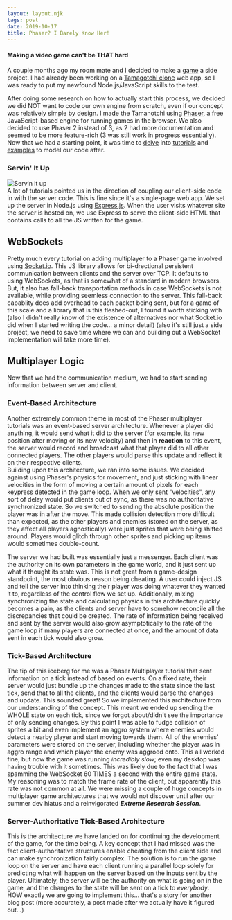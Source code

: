```yaml
---
layout: layout.njk
tags: post
date: 2019-10-17
title: Phaser? I Barely Know Her!
---
```


#### Making a video game can't be THAT hard

A couple months ago my room mate and I decided to make a [game](https://github.com/tsbraun1891/GARP.io "GARP.io") a side project. I had already been working on a [Tamagotchi clone](https://github.com/gabeklavans/Tamanotchi "Tamanotchi") web app, so I was ready to put my newfound Node.js/JavaScript skills to the test.

After doing some research on how to actually start this process, we decided we did NOT want to code our own engine from scratch, even if our concept was relatively simple by design. I made the Tamanotchi using [Phaser](https://phaser.io/ "Phaser.io"), a free JavaScript-based engine for running games in the browser. We also decided to use Phaser 2 instead of 3, as 2 had more documentation and seemed to be more feature-rich (3 was still work in progress essentially). Now that we had a starting point, it was time to [delve](https://phaser.io/tutorials/making-your-first-phaser-2-game "Official Phaser 2 Tutorial") into [tutorials](https://gamedevacademy.org/create-a-basic-multiplayer-game-in-phaser-3-with-socket-io-part-1/ "Simple Multiplayer Tutorial") and [examples](https://www.dynetisgames.com/2017/03/06/how-to-make-a-multiplayer-online-game-with-phaser-socket-io-and-node-js/ "MMO In Phaser") to model our code after.

### Servin' It Up

![Servin it up](https://media.giphy.com/media/3ohuPpJFjnXeaNwG6k/giphy.gif)  
A lot of tutorials pointed us in the direction of coupling our client-side code in with the server code. This is fine since it's a single-page web app. We set up the server in Node.js using [Express.js](https://expressjs.com/ "Express"). When the user visits whatever site the server is hosted on, we use Express to serve the client-side HTML that contains calls to all the JS written for the game.

## WebSockets

Pretty much every tutorial on adding multiplayer to a Phaser game involved using [Socket.io](https://socket.io/ "Socketio"). This JS library allows for bi-drectional persistent communication between clients and the server over TCP. It defaults to using WebSockets, as that is somewhat of a standard in modern browsers. But, it also has fall-back transportation methods in case WebSockets is not available, while providing seemless connection to the server. This fall-back capablity does add overhead to each packet being sent, but for a game of this scale and a library that is this fleshed-out, I found it worth sticking with (also I didn't really know of the existence of alternatives nor what Socket.io did when I started writing the code... a minor detail) (also it's still just a side project, we need to save time where we can and building out a WebSocket implementation will take more time).

## Multiplayer Logic

Now that we had the communication medium, we had to start sending information between server and client.

### Event-Based Architecture

Another extremely common theme in most of the Phaser multiplayer tutorials was an event-based server architecture. Whenever a player did anything, it would send what it did to the server (for example, its new position after moving or its new velocity) and then in **reaction** to this event, the server would record and broadcast what that player did to all other connected players. The other players would parse this update and reflect it on their respective clients.  
Building upon this architecture, we ran into some issues. We decided against using Phaser's physics for movement, and just sticking with linear velocities in the form of moving a certain amount of pixels for each keypress detected in the game loop. When we only sent "velocities", any sort of delay would put clients out of sync, as there was no authoritative synchronized state. So we switched to sending the absolute position the player was in after the move. This made collision detection more difficult than expected, as the other players and enemies (stored on the server, as they affect all players agnostically) were just sprites that were being shifted around. Players would glitch through other sprites and picking up items would sometimes double-count.

The server we had built was essentially just a messenger. Each client was the authority on its own parameters in the game world, and it just sent up what it thought its state was. This is not great from a game-design standpoint, the most obvious reason being cheating. A user could inject JS and tell the server into thinking their player was doing whatever they wanted it to, regardless of the control flow we set up. Additionally, mixing synchronizing the state and calculating physics in this architecture quickly becomes a pain, as the clients and server have to somehow reconcile all the discrepancies that could be created. The rate of information being received and sent by the server would also grow asymptotically to the rate of the game loop if many players are connected at once, and the amount of data sent in each tick would also grow.

### Tick-Based Architecture

The tip of this iceberg for me was a Phaser Multiplayer tutorial that sent information on a tick instead of based on events. On a fixed rate, their server would just bundle up the changes made to the state since the last tick, send that to all the clients, and the clients would parse the changes and update. This sounded great! So we implemented this architecture from our understanding of the concept. This meant we ended up sending the WHOLE state on each tick, since we forgot about/didn't see the importance of only sending changes. By this point I was able to fudge collision of sprites a bit and even implement an aggro system where enemies would detect a nearby player and start moving towards them. All of the enemies' parameters were stored on the server, including whether the player was in aggro range and which player the enemy was aggroed onto. This all worked fine, but now the game was running *incredibly slow*; even my desktop was having trouble with it sometimes. This was likely due to the fact that I was spamming the WebSocket 60 TIMES a second with the entire game state. My reasoning was to match the frame rate of the client, but apparently this rate was not common at all. We were missing a couple of huge concepts in multiplayer game architectures that we would not discover until after our summer dev hiatus and a reinvigorated ***Extreme Research Session***.

### Server-Authoritative Tick-Based Architecture

This is the architecture we have landed on for continuing the development of the game, for the time being. A key concept that I had missed was the fact client-authoritative structures enable cheating from the client side and can make synchronization fairly complex. The solution is to run the game loop on the server and have each client running a parallel loop solely for predicting what will happen on the server based on the inputs sent by the player. Ultimately, the server will be the authority on what is going on in the game, and the changes to the state will be sent on a tick to *everybody*. HOW exactly we are going to implement this... that's a story for another blog post (more accurately, a post made after we actually have it figured out...)
